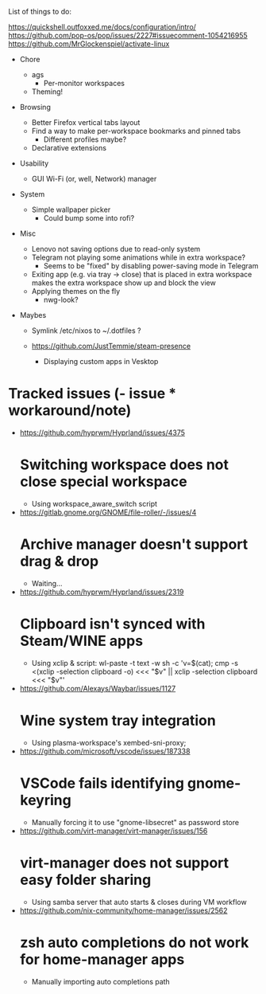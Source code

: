 List of things to do:

https://quickshell.outfoxxed.me/docs/configuration/intro/
https://github.com/pop-os/pop/issues/2227#issuecomment-1054216955
https://github.com/MrGlockenspiel/activate-linux

- Chore

  - ags
    - Per-monitor workspaces
  - Theming!

- Browsing

  - Better Firefox vertical tabs layout
  - Find a way to make per-workspace bookmarks and pinned tabs
    - Different profiles maybe?
  - Declarative extensions

- Usability

  - GUI Wi-Fi (or, well, Network) manager

- System

  - Simple wallpaper picker
    - Could bump some into rofi?

- Misc

  - Lenovo not saving options due to read-only system
  - Telegram not playing some animations while in extra workspace?
    - Seems to be "fixed" by disabling power-saving mode in Telegram
  - Exiting app (e.g. via tray -> close) that is placed in extra workspace makes the extra workspace show up and block the view
  - Applying themes on the fly
    - nwg-look?

- Maybes

  - Symlink /etc/nixos to ~/.dotfiles ?

  - https://github.com/JustTemmie/steam-presence
    - Displaying custom apps in Vesktop

# Tracked issues (- issue \* workaround/note)

- https://github.com/hyprwm/Hyprland/issues/4375
  # Switching workspace does not close special workspace
  - Using workspace_aware_switch script
- https://gitlab.gnome.org/GNOME/file-roller/-/issues/4
  # Archive manager doesn't support drag & drop
  - Waiting...
- https://github.com/hyprwm/Hyprland/issues/2319
  # Clipboard isn't synced with Steam/WINE apps
  - Using xclip & script: wl-paste -t text -w sh -c 'v=$(cat); cmp -s <(xclip -selection clipboard -o) <<< "$v" || xclip -selection clipboard <<< "$v"'
- https://github.com/Alexays/Waybar/issues/1127
  # Wine system tray integration
  - Using plasma-workspace's xembed-sni-proxy;
- https://github.com/microsoft/vscode/issues/187338
  # VSCode fails identifying gnome-keyring
  - Manually forcing it to use "gnome-libsecret" as password store
- https://github.com/virt-manager/virt-manager/issues/156
  # virt-manager does not support easy folder sharing
  - Using samba server that auto starts & closes during VM workflow
- https://github.com/nix-community/home-manager/issues/2562
  # zsh auto completions do not work for home-manager apps
  - Manually importing auto completions path
